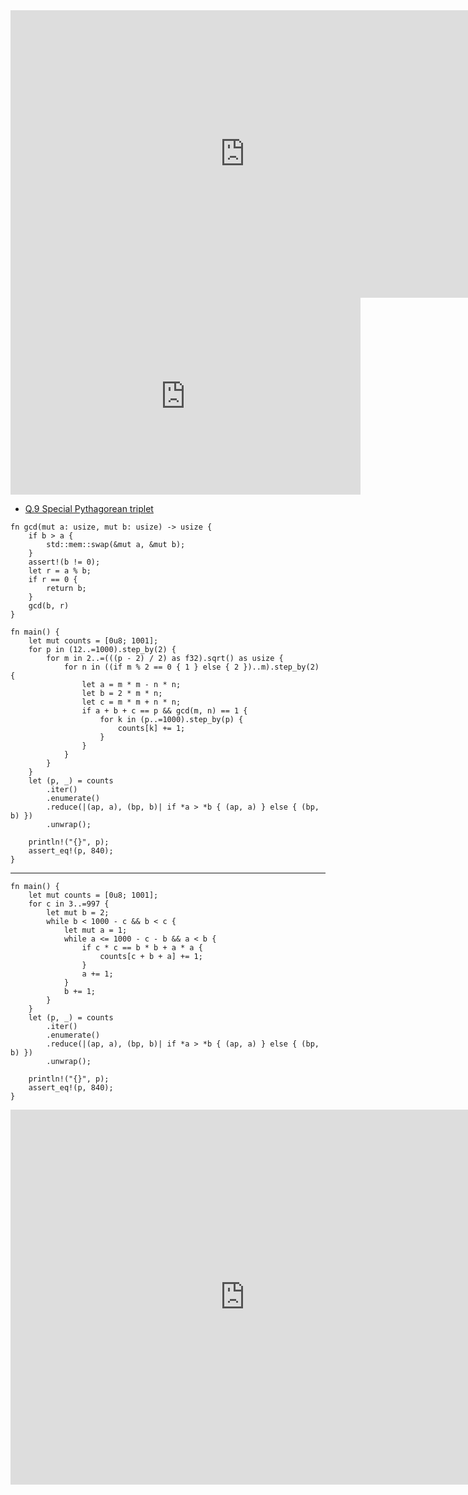 <html><iframe src="https://docs.google.com/presentation/d/e/2PACX-1vSnRa1g-1SUbqgs74KSCrAsB9mbj2BjTEPx1xiIw-NV3cQ3E_imRbW1-g6zmggkv25T1dgqgzYbsvjc/embed?start=false&loop=false&delayms=60000" frameborder="0" width="750" height="460" allowfullscreen="true" mozallowfullscreen="true" webkitallowfullscreen="true"></iframe></html>

<html><center><iframe width="560" height="315" src="https://www.youtube.com/embed/QJYmyhnaaek" title="YouTube video player" frameborder="0" allow="accelerometer; autoplay; clipboard-write; encrypted-media; gyroscope; picture-in-picture" allowfullscreen></iframe></center></html>

- [Q.9 Special Pythagorean triplet](./e9.md)

```rust,editable
fn gcd(mut a: usize, mut b: usize) -> usize {
    if b > a {
        std::mem::swap(&mut a, &mut b);
    }
    assert!(b != 0);
    let r = a % b;
    if r == 0 {
        return b;
    }
    gcd(b, r)
}

fn main() {
    let mut counts = [0u8; 1001];
    for p in (12..=1000).step_by(2) {
        for m in 2..=(((p - 2) / 2) as f32).sqrt() as usize {
            for n in ((if m % 2 == 0 { 1 } else { 2 })..m).step_by(2) {
                let a = m * m - n * n;
                let b = 2 * m * n;
                let c = m * m + n * n;
                if a + b + c == p && gcd(m, n) == 1 {
                    for k in (p..=1000).step_by(p) {
                        counts[k] += 1;
                    }
                }
            }
        }
    }
    let (p, _) = counts
        .iter()
        .enumerate()
        .reduce(|(ap, a), (bp, b)| if *a > *b { (ap, a) } else { (bp, b) })
        .unwrap();

    println!("{}", p);
    assert_eq!(p, 840);
}
```

---

```rust,editable
fn main() {
    let mut counts = [0u8; 1001];
    for c in 3..=997 {
        let mut b = 2;
        while b < 1000 - c && b < c {
            let mut a = 1;
            while a <= 1000 - c - b && a < b {
                if c * c == b * b + a * a {
                    counts[c + b + a] += 1;
                }
                a += 1;
            }
            b += 1;
        }
    }
    let (p, _) = counts
        .iter()
        .enumerate()
        .reduce(|(ap, a), (bp, b)| if *a > *b { (ap, a) } else { (bp, b) })
        .unwrap();

    println!("{}", p);
    assert_eq!(p, 840);
}
```

<html><iframe frameborder="0" width="750" height="600" src="https://play.rust-lang.org/?version=stable&mode=debug&edition=2018&code=fn%20main()%20%7B%0A%20%20%20%20assert_eq!(count_brute()%2C%20count_euclid())%3B%0A%7D%0A%0Afn%20count_brute()%20-%3E%20%5Bu8%3B%201001%5D%20%7B%0A%20%20%20%20println!(%22%5CnBrute%20force%22)%3B%0A%20%20%20%20let%20mut%20counts%20%3D%20%5B0u8%3B%201001%5D%3B%0A%20%20%20%20for%20c%20in%203..%3D997%20%7B%0A%20%20%20%20%20%20%20%20let%20mut%20b%20%3D%202%3B%0A%20%20%20%20%20%20%20%20while%20b%20%3C%201000%20-%20c%20%26%26%20b%20%3C%20c%20%7B%0A%20%20%20%20%20%20%20%20%20%20%20%20let%20mut%20a%20%3D%201%3B%0A%20%20%20%20%20%20%20%20%20%20%20%20while%20a%20%3C%3D%201000%20-%20c%20-%20b%20%26%26%20a%20%3C%20b%20%7B%0A%20%20%20%20%20%20%20%20%20%20%20%20%20%20%20%20if%20c%20*%20c%20%3D%3D%20b%20*%20b%20%2B%20a%20*%20a%20%7B%0A%20%20%20%20%20%20%20%20%20%20%20%20%20%20%20%20%20%20%20%20println!(%22p%3A%7B%7D%5Cta%3A%7B%7D%5Ctb%3A%7B%7D%5Ctc%3A%7B%7D%22%2C%20a%20%2B%20b%20%2B%20c%2C%20a%2C%20b%2C%20c)%3B%0A%20%20%20%20%20%20%20%20%20%20%20%20%20%20%20%20%20%20%20%20counts%5Bc%20%2B%20b%20%2B%20a%5D%20%2B%3D%201%3B%0A%20%20%20%20%20%20%20%20%20%20%20%20%20%20%20%20%7D%0A%20%20%20%20%20%20%20%20%20%20%20%20%20%20%20%20a%20%2B%3D%201%3B%0A%20%20%20%20%20%20%20%20%20%20%20%20%7D%0A%20%20%20%20%20%20%20%20%20%20%20%20b%20%2B%3D%201%3B%0A%20%20%20%20%20%20%20%20%7D%0A%20%20%20%20%7D%0A%20%20%20%20counts%0A%7D%0A%0Afn%20count_euclid()%20-%3E%20%5Bu8%3B%201001%5D%20%7B%0A%20%20%20%20println!(%22%5CnEuclid%22)%3B%0A%20%20%20%20let%20mut%20counts%20%3D%20%5B0u8%3B%201001%5D%3B%0A%20%20%20%20for%20p%20in%20(12..%3D1000).step_by(2)%20%7B%0A%20%20%20%20%20%20%20%20for%20m%20in%202..%3D(((p%20-%202)%20%2F%202)%20as%20f32).sqrt()%20as%20usize%20%7B%0A%20%20%20%20%20%20%20%20%20%20%20%20for%20n%20in%20((if%20m%20%25%202%20%3D%3D%200%20%7B%201%20%7D%20else%20%7B%202%20%7D)..m).step_by(2)%20%7B%0A%20%20%20%20%20%20%20%20%20%20%20%20%20%20%20%20let%20a%20%3D%20m%20*%20m%20-%20n%20*%20n%3B%0A%20%20%20%20%20%20%20%20%20%20%20%20%20%20%20%20let%20b%20%3D%202%20*%20m%20*%20n%3B%0A%20%20%20%20%20%20%20%20%20%20%20%20%20%20%20%20let%20c%20%3D%20m%20*%20m%20%2B%20n%20*%20n%3B%0A%20%20%20%20%20%20%20%20%20%20%20%20%20%20%20%20if%20a%20%2B%20b%20%2B%20c%20%3D%3D%20p%20%26%26%20gcd(m%2C%20n)%20%3D%3D%201%20%7B%0A%20%20%20%20%20%20%20%20%20%20%20%20%20%20%20%20%20%20%20%20for%20k%20in%20(p..%3D1000).step_by(p)%20%7B%0A%20%20%20%20%20%20%20%20%20%20%20%20%20%20%20%20%20%20%20%20%20%20%20%20println!(%22kp%3A%7B%7D%5Cta%3A%7B%7D%5Ctb%3A%7B%7D%5Ctc%3A%7B%7D%22%2C%20k%2C%20a%2C%20b%2C%20c)%3B%0A%20%20%20%20%20%20%20%20%20%20%20%20%20%20%20%20%20%20%20%20%20%20%20%20counts%5Bk%5D%20%2B%3D%201%3B%0A%20%20%20%20%20%20%20%20%20%20%20%20%20%20%20%20%20%20%20%20%7D%0A%20%20%20%20%20%20%20%20%20%20%20%20%20%20%20%20%7D%0A%20%20%20%20%20%20%20%20%20%20%20%20%7D%0A%20%20%20%20%20%20%20%20%7D%0A%20%20%20%20%7D%0A%20%20%20%20counts%0A%7D%0A%0Afn%20gcd(mut%20a%3A%20usize%2C%20mut%20b%3A%20usize)%20-%3E%20usize%20%7B%0A%20%20%20%20if%20b%20%3E%20a%20%7B%0A%20%20%20%20%20%20%20%20std%3A%3Amem%3A%3Aswap(%26mut%20a%2C%20%26mut%20b)%3B%0A%20%20%20%20%7D%0A%20%20%20%20assert!(b%20!%3D%200)%3B%0A%20%20%20%20let%20r%20%3D%20a%20%25%20b%3B%0A%20%20%20%20if%20r%20%3D%3D%200%20%7B%0A%20%20%20%20%20%20%20%20return%20b%3B%0A%20%20%20%20%7D%0A%20%20%20%20gcd(b%2C%20r)%0A%7D%0A"></iframe></html>
